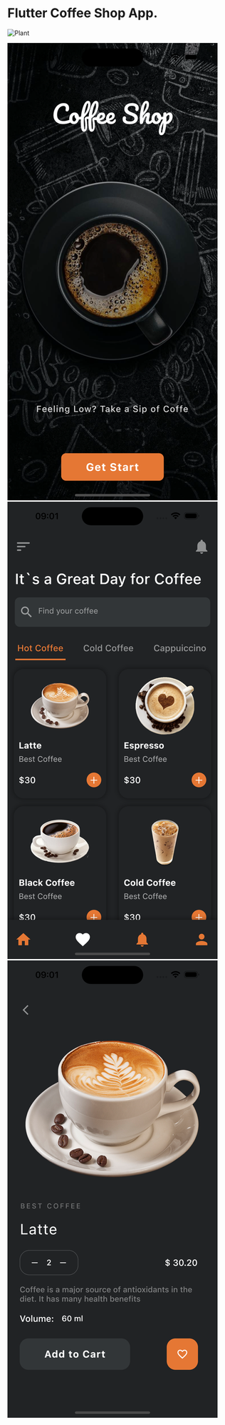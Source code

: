 # Flutter Coffee Shop App.



![Plant](https://github.com/Dineydm/coffee_shop/blob/main/shots/App.gif)

![Alt text](https://github.com/Dineydm/coffee_shop/blob/main/shots/Screen1.png "Screen 1")
![Alt text](https://github.com/Dineydm/coffee_shop/blob/main/shots/Screen2.png "Screen 2")
![Alt text](https://github.com/Dineydm/coffee_shop/blob/main/shots/Screen3.png "Screen 3")